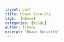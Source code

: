 ```yaml
---
layout: post
title: HBase Security
tags:  [HBase]
categories: [NoSQL]
author: liheng
excerpt: "hbase Security"
---
```


###





